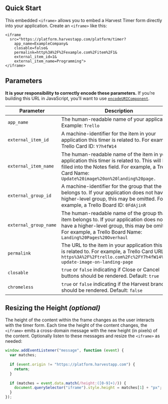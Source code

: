 ## Quick Start

This embedded `<iframe>` allows you to embed a Harvest Timer form directly into your application. Create an `<iframe>` like this:

```
<iframe 
  src="https://platform.harvestapp.com/platform/timer?
    app_name=ExampleCompany&
    closable=false&
    permalink=http%3A%2F%2Fexample.com%2Fitem%2F1&
    external_item_id=1&
    external_item_name=Programming">
</iframe>
```

## Parameters

**It is your responsibility to correctly encode these parameters.** If you’re building this URL in JavaScript, you’ll want to use [`encodeURIComponent`](https://developer.mozilla.org/en-US/docs/Web/JavaScript/Reference/Global_Objects/encodeURIComponent).

| Parameter             | Description 
|-----------------------|-------------
| `app_name`            | The human-readable name of your application. Example: `Trello`
| `external_item_id`    | A machine-identifier for the item in your application this timer is related to. For example, a Trello Card ID: `Y7h4fW14`
| `external_item_name`  | The human-readable name of the item in your application this timer is related to. This will be filled into the Notes field. For example, a Trello Card Name: `Update%20image%20on%20landing%20page.`
| `external_group_id`   | A machine-identifier for the group that the item belongs to. If your application does not have a higher-level group, this may be omitted. For example, a Trello Board ID: `0FdAjinR`
| `external_group_name` | The human-readable name of the group that the item belongs to. If your application does not have a higher-level group, this may be omitted. For example, a Trello Board Name: `Landing%20Pages%20Overhaul`
| `permalink`            | The URL to the item in your application this timer is related to. For example, a Trello Card URL: `https%3A%2F%2Ftrello.com%2Fc%2FY7h4fW14%2F61-update-image-on-landing-page`
| `closable`            | `true` or `false` indicating if Close or Cancel buttons should be rendered. Default:  `true`
| `chromeless`          | `true` or `false` indicating if the Harvest branding should be rendered. Default: `false`


## Resizing the Height *(optional)*

The height of the content within the frame changes as the user interacts with the timer form. Each time the height of the content changes, the `<iframe>` emits a cross-domain message with the new height (in pixels) of the content. Optionally listen to these messages and resize the `<iframe>` as needed:

```javascript
window.addEventListener("message", function (event) {
  var matches;
  
  if (event.origin != "https://platform.harvestapp.com") {
    return;
  }
  
  if (matches = event.data.match(/height:([0-9]+)/)) {
    document.querySelector("iframe").style.height = matches[1] + "px";
  }
});
```
